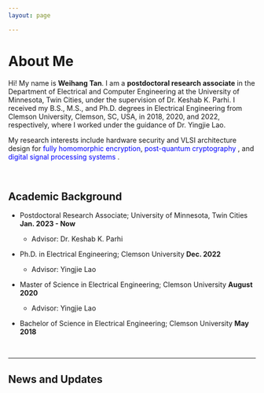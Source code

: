 ```yaml
---
layout: page

---
```


# About Me



Hi! My name is **Weihang Tan**. I am a **postdoctoral research associate** in the Department of Electrical and Computer Engineering at the University of Minnesota, Twin Cities, under the supervision of Dr. Keshab K. Parhi. I received my B.S., M.S., and Ph.D. degrees in Electrical Engineering from Clemson University, Clemson, SC, USA, in 2018, 2020, and 2022, respectively, where I worked under the guidance of Dr. Yingjie Lao. 

My research interests include hardware security and VLSI architecture design for <font color=Blue>fully homomorphic encryption</font>,  <font color=Blue>post-quantum cryptography</font> , and <font color=Blue>digital signal processing systems</font> . 

<br>

## Academic Background

- Postdoctoral Research Associate;                        University of Minnesota, Twin Cities                                                **Jan. 2023 - Now**
  -  Advisor: Dr. Keshab K. Parhi

- Ph.D. in Electrical Engineering;                              Clemson University                                                                             **Dec. 2022**  
  - Advisor: Yingjie Lao

- Master of Science in Electrical Engineering;        Clemson University                                                                             **August 2020**  
  - Advisor: Yingjie Lao

- Bachelor of Science in Electrical Engineering;     Clemson University                                                                             **May 2018**




<br>

---

## News and Updates


<br>
